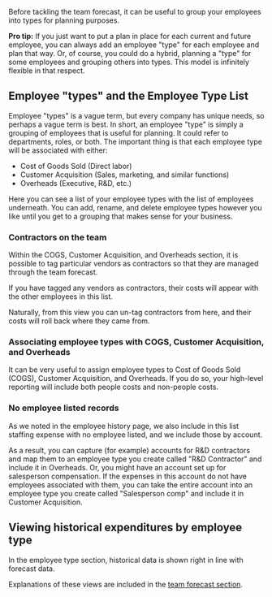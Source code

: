 Before tackling the team forecast, it can be useful to group your employees into types for planning purposes.

<aside>
  <strong>Pro tip:</strong> If you just want to put a plan in place for each current and future employee, you can always add an employee "type" for each employee and plan that way. Or, of course, you could do a hybrid, planning a "type" for some employees and grouping others into types. This model is infinitely flexible in that respect.
</aside>

## Employee "types" and the Employee Type List

Employee "types" is a vague term, but every company has unique needs, so perhaps a vague term is best. In short, an employee "type" is simply a grouping of employees that is useful for planning. It could refer to departments, roles, or both. The important thing is that each employee type will be associated with either:

* Cost of Goods Sold (Direct labor)
* Customer Acquisition (Sales, marketing, and similar functions)
* Overheads (Executive, R&D, etc.)

<!-- screenshot -->

Here you can see a list of your employee types with the list of employees underneath. You can add, rename, and delete employee types however you like until you get to a grouping that makes sense for your business.

### Contractors on the team

Within the COGS, Customer Acquisition, and Overheads section, it is possible to tag particular vendors as contractors so that they are managed through the team forecast.

If you have tagged any vendors as contractors, their costs will appear with the other employees in this list.

<!-- screenshot -->

Naturally, from this view you can un-tag contractors from here, and their costs will roll back where they came from.

### Associating employee types with COGS, Customer Acquisition, and Overheads

It can be very useful to assign employee types to Cost of Goods Sold (COGS), Customer Acquisition, and Overheads. If you do so, your high-level reporting will include both people costs and non-people costs.

<!-- screenshot -->

### No employee listed records

As we noted in the employee history page, we also include in this list staffing expense with no employee listed, and we include those by account.

As a result, you can capture (for example) accounts for R&D contractors and map them to an employee type you create called "R&D Contractor" and include it in Overheads. Or, you might have an account set up for salesperson compensation. If the expenses in this account do not have employees associated with them, you can take the entire account into an employee type you create called "Salesperson comp" and include it in Customer Acquisition.

## Viewing historical expenditures by employee type

In the employee type section, historical data is shown right in line with forecast data.

<!-- screenshot -->

Explanations of these views are included in the [team forecast section]().